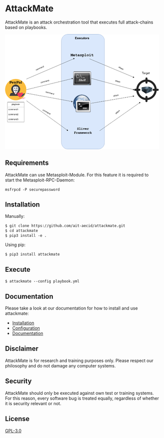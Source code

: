 # AttackMate

AttackMate is an attack orchestration tool that executes full attack-chains based on playbooks.

![AttackMate Schema](images/attackmate-schema.png "AttackMate Schema")

## Requirements

AttackMate can use Metasploit-Module. For this feature it is
required to start the Metasploit-RPC-Daemon:

```
msfrpcd -P securepassword
```

## Installation

Manually:

```
$ git clone https://github.com/ait-aecid/attackmate.git
$ cd attackmate
$ pip3 install -e .
```

Using pip:

```
$ pip3 install attackmate
```

## Execute

```
$ attackmate --config playbook.yml
```

## Documentation

Please take a look at our documentation for how to install and use attackmate:

* [Installation](https://aeciddocs.ait.ac.at/attackmate/current/readme_link.html#)
* [Configuration](https://aeciddocs.ait.ac.at/attackmate/current/configuration/configuration.html)
* [Documentation](https://aeciddocs.ait.ac.at/attackmate)

## Disclaimer

AttackMate is for research and training purposes only. Please respect our philosophy and
do not damage any computer systems.

## Security

AttackMate should only be executed against own test or training systems.
For this reason, every software bug is treated equally, regardless of
whether it is security relevant or not.

## License

[GPL-3.0](LICENSE)

